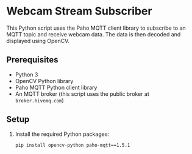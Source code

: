 # Webcam Stream Subscriber

This Python script uses the Paho MQTT client library to subscribe to an MQTT topic and receive webcam data. The data is then decoded and displayed using OpenCV.

## Prerequisites

- Python 3
- OpenCV Python library
- Paho MQTT Python client library
- An MQTT broker (this script uses the public broker at `broker.hivemq.com`)

## Setup

1. Install the required Python packages:

   ```sh
   pip install opencv-python paho-mqtt==1.5.1
   ```
